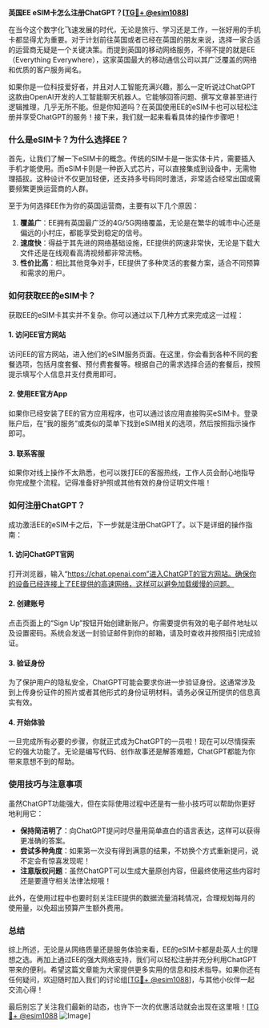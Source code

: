**英国EE eSIM卡怎么注册ChatGPT？[[TG💪+ @esim1088](https://t.me/s/esim1088)]**

在当今这个数字化飞速发展的时代，无论是旅行、学习还是工作，一张好用的手机卡都显得尤为重要。对于计划前往英国或者已经在英国的朋友来说，选择一家合适的运营商无疑是一个关键决策。而提到英国的移动网络服务，不得不提的就是EE（Everything Everywhere），这家英国最大的移动通信公司以其广泛覆盖的网络和优质的客户服务闻名。

如果你是一位科技爱好者，并且对人工智能充满兴趣，那么一定听说过ChatGPT这款由OpenAI开发的人工智能聊天机器人。它能够回答问题、撰写文章甚至进行逻辑推理，几乎无所不能。但是你知道吗？在英国使用EE的eSIM卡也可以轻松注册并享受ChatGPT的服务！接下来，我们就一起来看看具体的操作步骤吧！

### **什么是eSIM卡？为什么选择EE？**

首先，让我们了解一下eSIM卡的概念。传统的SIM卡是一张实体卡片，需要插入手机才能使用。而eSIM卡则是一种嵌入式芯片，可以直接集成到设备中，无需物理插拔。这种设计不仅更加轻便，还支持多号码同时激活，非常适合经常出国或需要频繁更换运营商的人群。

至于为何选择EE作为你的英国运营商，主要有以下几个原因：
1. **覆盖广**：EE拥有英国最广泛的4G/5G网络覆盖，无论是在繁华的城市中心还是偏远的小村庄，都能享受到稳定的信号。
2. **速度快**：得益于其先进的网络基础设施，EE提供的网速非常快，无论是下载大文件还是在线观看高清视频都非常流畅。
3. **性价比高**：相比其他竞争对手，EE提供了多种灵活的套餐方案，适合不同预算和需求的用户。

### **如何获取EE的eSIM卡？**

获取EE的eSIM卡其实并不复杂。你可以通过以下几种方式来完成这一过程：

#### **1. 访问EE官方网站**
访问EE的官方网站，进入他们的eSIM服务页面。在这里，你会看到各种不同的套餐选项，包括月度套餐、预付费套餐等。根据自己的需求选择合适的套餐后，按照提示填写个人信息并支付费用即可。

#### **2. 使用EE官方App**
如果你已经安装了EE的官方应用程序，也可以通过该应用直接购买eSIM卡。登录账户后，在“我的服务”或类似的菜单下找到eSIM相关的选项，然后按照指示操作即可。

#### **3. 联系客服**
如果你对线上操作不太熟悉，也可以拨打EE的客服热线，工作人员会耐心地指导你完成整个流程。记得准备好护照或其他有效的身份证明文件哦！

### **如何注册ChatGPT？**

成功激活EE的eSIM卡之后，下一步就是注册ChatGPT了。以下是详细的操作指南：

#### **1. 访问ChatGPT官网**
打开浏览器，输入“https://chat.openai.com”进入ChatGPT的官方网站。确保你的设备已经连接上了EE提供的高速网络，这样可以避免加载缓慢的问题。

#### **2. 创建账号**
点击页面上的“Sign Up”按钮开始创建新账户。你需要提供有效的电子邮件地址以及设置密码。系统会发送一封验证邮件到你的邮箱，请及时查收并按照指引完成验证。

#### **3. 验证身份**
为了保护用户的隐私安全，ChatGPT可能会要求你进一步验证身份。这通常涉及到上传身份证件的照片或者其他形式的身份证明材料。请务必保证所提供的信息真实有效。

#### **4. 开始体验**
一旦完成所有必要的步骤，你就正式成为ChatGPT的一员啦！现在可以尽情探索它的强大功能了。无论是编写代码、创作故事还是解答难题，ChatGPT都能为你带来意想不到的帮助。

### **使用技巧与注意事项**

虽然ChatGPT功能强大，但在实际使用过程中还是有一些小技巧可以帮助你更好地利用它：

- **保持简洁明了**：向ChatGPT提问时尽量用简单直白的语言表达，这样可以获得更准确的答案。
- **尝试多种角度**：如果第一次没有得到满意的结果，不妨换个方式重新提问，说不定会有惊喜发现呢！
- **注意版权问题**：虽然ChatGPT可以生成大量原创内容，但最终使用这些内容时还是要遵守相关法律法规哦！

此外，在使用过程中也要时刻关注EE提供的数据流量消耗情况，合理规划每月的使用量，以免超出预算产生额外费用。

### **总结**

综上所述，无论是从网络质量还是服务体验来看，EE的eSIM卡都是赴英人士的理想之选。再加上通过EE的强大网络支持，我们可以轻松注册并充分利用ChatGPT带来的便利。希望这篇文章能为大家提供更多实用的信息和技术指导。如果你还有任何疑问，欢迎随时加入我们的讨论组[[TG💪+ @esim1088](https://t.me/s/esim1088)]，与其他小伙伴一起交流心得！

最后别忘了关注我们最新的动态，也许下一次的优惠活动就会出现在这里哦！[[TG💪+ @esim1088](https://t.me/s/esim1088) ![Image](https://i.postimg.cc/4NQfJmqS/Snipaste-2025-05-13-00-14-12.png)]